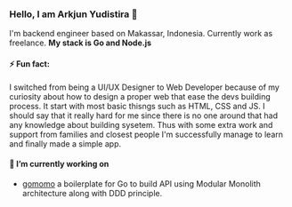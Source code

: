 ### Hello, I am Arkjun Yudistira 👋

I'm backend engineer based on Makassar, Indonesia. Currently work as freelance.
**My stack is Go and Node.js**

#### ⚡ Fun fact:

I switched from being a UI/UX Designer to Web Developer because of my curiosity about how to design a proper web that ease the devs building process.
It start with most basic thisngs such as HTML, CSS and JS. I should say that it really hard for me since there is no one around that had any knowledge about building sysetem.
Thus with some extra work and support from families and closest people I'm successfully manage to learn and finally made a simple app.

#### 🔭 I’m currently working on

- [gomomo](https://github.com/ArkjuniorK/gomomo) a boilerplate for Go to build API using Modular Monolith architecture along with DDD principle.


<!--
**ArkjuniorK/ArkjuniorK** is a ✨ _special_ ✨ repository because its `README.md` (this file) appears on your GitHub profile.

Here are some ideas to get you started:

- 🔭 I’m currently working on ...
- 🌱 I’m currently learning ...
- 👯 I’m looking to collaborate on ...
- 🤔 I’m looking for help with ...
- 💬 Ask me about ...
- 📫 How to reach me: ...
- 😄 Pronouns: ...
- ⚡ Fun fact: ...
-->

